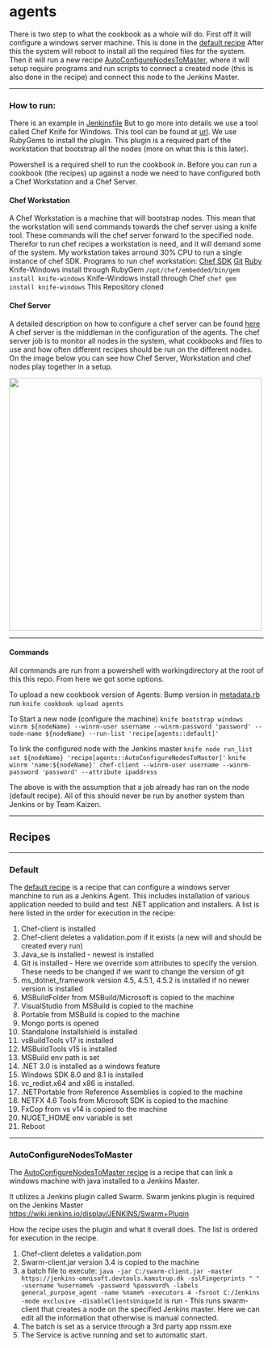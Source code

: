 # agents

There is two step to what the cookbook as a whole will do.
First off it will configure a windows server machine. This is done in the [default recipe](recipes/default.rb)
After this the system will reboot to install all the required files for the system.
Then it will run a new recipe [AutoConfigureNodesToMaster](recipes/AutoConfigureNodesToMaster.rb), where it will setup require programs and run scripts to connect a created node (this is also done in the recipe) and connect this node to the Jenkins Master.

---
### How to run:
There is an example in [Jenkinsfile](../../Jenkinsfile)
But to go more into details we use a tool called Chef Knife for Windows.
This tool can be found at [url](https://docs.chef.io/plugin_knife_windows.html). We use RubyGems to install the plugin. This plugin is a required part of the workstation that bootstrap all the nodes (more on what this is this later).

Powershell is a required shell to run the cookbook in.
Before you can run a cookbook (the recipes) up against a node we need to have configured both a Chef Workstation and a Chef Server.

#### Chef Workstation
A Chef Workstation is a machine that will bootstrap nodes. This mean that the workstation will send commands towards the chef server using a knife tool. These commands will the chef server forward to the specified node. Therefor to run chef recipes a workstation is need, and it will demand some of the system. My workstation takes arround 30% CPU to run a single instance of chef SDK.
Programs to run chef workstation:
[Chef SDK](https://downloads.chef.io/chefdk)
[Git](https://git-scm.com/downloads)
[Ruby](https://rubyinstaller.org/)
Knife-Windows install through RubyGem
`/opt/chef/embedded/bin/gem install knife-windows`
Knife-Windows install through Chef
`chef gem install knife-windows`
This Repository cloned


#### Chef Server
A detailed description on how to configure a chef server can be found [here](http://jira.kamstrup.dk/browse/CODE-224)
A chef server is the middleman in the configuration of the agents. The chef server job is to monitor all nodes in the system, what cookbooks and files to use and how often different recipes should be run on the different nodes.
On the image below you can see how Chef Server, Workstation and chef nodes play together in a setup.

<img src="https://www.chef.io/wp-content/uploads/2017/02/chefos-diagram-a489184d.svg" height="500" >

---
#### Commands
All commands are run from a powershell with workingdirectory at the root of this this repo.
From here we got some options.

To upload a new cookbook version of Agents:
Bump version in [metadata.rb](metadata.rb)
run `knife cookbook upload agents`

To Start a new node (configure the machine)
`knife bootstrap windows winrm ${nodeName} --winrm-user username --winrm-password 'password' --node-name ${nodeName} --run-list 'recipe[agents::default]'`

To link the configured node with the Jenkins master
`knife node run_list set ${nodeName} 'recipe[agents::AutoConfigureNodesToMaster]'`
`knife winrm 'name:${nodeName}' chef-client --winrm-user username --winrm-password 'password' --attribute ipaddress`

The above is with the assumption that a job already has ran on the node (default recipe).
All of this should never be run by another system than Jenkins or by Team Kaizen.


---
## Recipes

---
### Default
The [default recipe](recipes/default.rb) is a recipe that can configure a windows server manchine to run as a Jenkins Agent.
This includes installation of various application needed to build and test .NET application and installers.
A list is here listed in the order for execution in the recipe:
1. Chef-client is installed
2. Chef-client deletes a validation.pom if it exists (a new will and should be created every run)
3. Java_se is installed - newest is installed
4. Git is installed - Here we override som attributes to specify the version. These needs to be changed if we want to change the version of git
5. ms_dotnet_framework version 4.5, 4.5.1, 4.5.2 is installed if no newer version is installed
6. MSBuildFolder from MSBuild/Microsoft is copied to the machine
7. VisualStudio from MSBuild is copied to the machine
8. Portable from MSBuild is copied to the machine
9. Mongo ports is opened
10. Standalone Installshield is installed
11. vsBuildTools v17 is installed
12. MSBuildTools v15 is installed
13. MSBuild env path is set
14. .NET 3.0 is installed as a windows feature
15. Windows SDK 8.0 and 8.1 is installed
16. vc_redist.x64 and x86 is installed.
17. .NETPortable from Reference Assemblies is copied to the machine
18. NETFX 4.6 Tools from Microsoft SDK is copied to the machine
19. FxCop from vs v14 is copied to the machine
20. NUGET_HOME env variable is set
21. Reboot

---
### AutoConfigureNodesToMaster
The [AutoConfigureNodesToMaster recipe](recipes/AutoConfigureNodesToMaster.rb) is a recipe that can link a windows machine with java installed to a Jenkins Master.

It utilizes a Jenkins plugin called Swarm.
Swarm jenkins plugin is required on the Jenkins Master
https://wiki.jenkins.io/display/JENKINS/Swarm+Plugin 

How the recipe uses the plugin and what it overall does. The list is ordered for execution in the recipe.
1. Chef-client deletes a validation.pom
2. Swarm-client.jar version 3.4 is copied to the machine
3. a batch file to execute: `java -jar C:/swarm-client.jar -master https://jenkins-omnisoft.devtools.kamstrup.dk -sslFingerprints " " -username %username% -password %password% -labels general_purpose_agent -name %name% -executors 4 -fsroot C:/Jenkins -mode exclusive -disableClientsUniqueId` is run - This runs swarm-client that creates a node on the specified Jenkins master. Here we can edit all the information that otherwise is manual connected.
4. The batch is set as a service through a 3rd party app nssm.exe
5. The Service is active running and set to automatic start.



